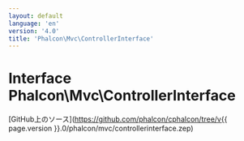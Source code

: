 ```yaml
---
layout: default
language: 'en'
version: '4.0'
title: 'Phalcon\Mvc\ControllerInterface'
---
```


# Interface **Phalcon\Mvc\ControllerInterface**

[GitHub上のソース](https://github.com/phalcon/cphalcon/tree/v{{ page.version }}.0/phalcon/mvc/controllerinterface.zep)
